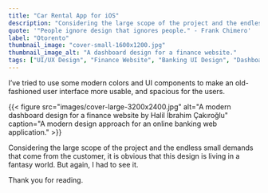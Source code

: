 ```yaml
---
title: "Car Rental App for iOS"
description: "Considering the large scope of the project and the endless small demands that come from the customer, it is obvious that this design is living in a fantasy world."
quote: '"People ignore design that ignores people." - Frank Chimero'
label: "Otorento"
thumbnail_image: "cover-small-1600x1200.jpg"
thumbnail_image_alt: "A dashboard design for a finance website."
tags: ["UI/UX Design", "Finance Website", "Banking UI Design", "Dashboard UI Design", "Dashboard Website Design"]
---
```


I’ve tried to use some modern colors and UI components to make an old-fashioned user interface more usable, and spacious for the users.

{{< figure 
    src="images/cover-large-3200x2400.jpg"
    alt="A modern dashboard design for a finance website by Halil İbrahim Çakıroğlu"
    caption="A modern design approach for an online banking web application." >}}

Considering the large scope of the project and the endless small demands that come from the customer, it is obvious that this design is living in a fantasy world. But again, I had to see it.

Thank you for reading.